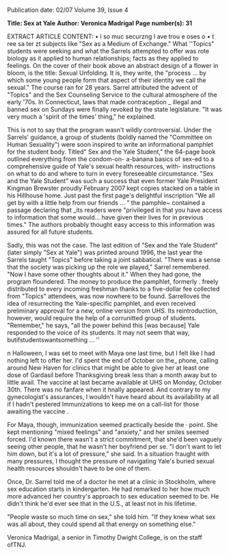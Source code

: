 Publication date: 02/07
Volume 39, Issue 4

**Title: Sex at Yale**
**Author: Veronica Madrigal**
**Page number(s): 31**

EXTRACT ARTICLE CONTENT:
• 
l 
so muc 
securzng 
I 
ave 
trou 
e 
oses o 
• t ree 
sa ter zt 
subjects like "Sex as a Medium of 
Exchange." What ''Topics" students 
were seeking and what the Sarrels 
attempted to offer was rote biology 
as it applied to human relationships; 
facts as they applied to feelings. On 
the cover of their book above an 
abstract design of a flower in bloom, 
is the title: Sexual Unfolding. It is, 
they write, the "process ... by which 
some young people form that aspect 
of their identity we call the sexual." 
The course ran for 28 years. 
Sarrel attributed the advent of 
"Topics" and the Sex Counseling 
Service to the cultural atmosphere of 
the early '70s. In Connecticut, laws 
that made contraception _ illegal and 
banned sex on Sundays were finally 
revoked by the state legislature. "It 
was very much a 'spirit of the times' 
thing," he explained. 

This is not to say that the program 
wasn't wildly controversial. Under 
the Sarrels' 
guidance, 
a 
group 
of students (boldly named the 
"Committee on Human Sexuality") 
were soon inspired to write an 
informational pamphlet for 
the 
student body. Titled" Sex and the Yale 
Student," the 64-page book outlined 
everything from the condom-on-
a-banana basics of sex-ed to a 
comprehensive guide of Yale's sexual 
health resources, with- instructions 
on what to do and where to turn 
in every foreseeable circumstance. 
"Sex and the Yale Student" was such 
a success that even former Yale 
President Kingman Brewster proudly 
February 2007 
kept copies stacked on a table in his 
Hillhouse home. Just past the first 
page's delightful inscription 
"We 
all get by with a little help from our 
friends ... " 
the pamphle~ contained 
a passage declaring that _its readers 
were "privileged in that you have 
access to information that some 
would... have given their lives for 
in previous times." The authors 
probably thought easy access to 
this information was assured for all 
future students. 

Sadly, this was not the case. The last 
edition of "Sex and the Yale Student" 
(later simply "Sex at Yale") was 
printed around 1996, the last year the 
Sarrels taught "Topics" before taking 
a joint sabbatical. "There was a sense 
that the society was picking up the 
role we played," Sarrel remembered. 
"Now I have some other thoughts 
about it." When they had gone, the 
program floundered. The money 
to produce the pamphlet, formerly 
. freely distributed to every incoming 
freshman thanks to a five-dollar fee 
collected from "Topics" attendees, 
was now nowhere to be found. 
Sarrelloves the idea of resurrecting 
the Yale-specific pamphlet, and even 
received preliminary approval for a 
new, online version from UHS. Its 
reintroduction, 
however, 
would 
require the help of a corrunitted 
group of students. "Remember," he 
says, "all the power behind this [was 
because] Yale responded to the voice 
of its students. It may not seem that 
way, butifstudentswantsomething ... '' 

n Halloween, I was set to meet 
with Maya one last time, but I 
felt like I had nothing left to offer her. 
I'd spent the end of October on the_ 
phone, calling around New Haven 
for clinics that might be able to give 
her at least one dose of Gardasil 
before 
Thanksgiving 
break less 
than a month away 
but to little avail. 
The vaccine at last became available 
at UHS on Monday, October 30th. 
There was no fanfare when it hnally 
appeared. And contrary to my 
gynecologist's assurances, I wouldn't 
have heard about its availability at all 
if I hadn't pestered Immunizations 
to keep me on a call-list for those 
awaiting the vaccine . 

For Maya, though, immunization 
seemed practically beside the · point. 
She kept mentioning "mixed feelings" 
and "anxiety," and her smiles seemed 
forced. I'd known there wasn't a 
strict commitment, that she'd been 
vaguely seeing other people, that he 
wasn't her boyfriend per se. "I don't 
want to let him down, but it's a lot 
of pressure," she said. In a situation 
fraught with many pressures, I 
thought the pressure of navigating 
Yale's buried sexual health resources 
shouldn't have to be one of them. 

Once, Dr. Sarrel told me of a 
doctor he met at a clinic in Stockholm, 
where 
sex 
education 
starts 
in 
kindergarten. He had remarked to 
her how much more advanced her 
country's approach to sex education 
seemed to be. He didn't think he'd 
ever see that in the U.S., at least not 
in his lifetime. 

"People waste so much time on 
sex," she told him. "If they knew 
what sex was all about, they could 
spend all that energy on something 
else." 

Veronica Madrigal, a senior in 
Timothy Dwight College, is on the 
staff ofTNJ.